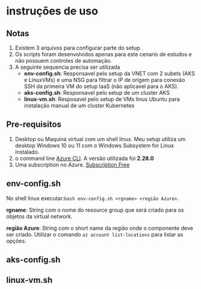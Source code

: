 # instruções de uso

## Notas
1. Existem 3 arquivos para configurar parte do setup. 
2. Os scripts foram desenvolvidos apenas para este cenario de estudos e não possuem controles de automação.
3. A seguinte sequencia precisa ser utilizada
    * **env-config.sh**: Responsavel pelo setup da VNET com 2 subets (AKS e LinuxVMs) e uma NSG para filtrar o IP de origem para conexão SSH da primeira VM do setup IaaS (não aplicavel para o AKS).
    * **aks-config.sh**: Responsavel pelo setup de um cluster AKS
    * **linux-vm.sh**: Resposavel pelo setup de VMs linus Ubuntu para instalação manual de um cluster Kubernetes

## Pre-requisitos
1. Desktop ou Maquina virtual com um shell linux. Meu setup utiliza um desktop Windows 10 ou 11 com o Windows Subsystem for Linux instalado.
2. o command line [Azure CLI](https://docs.microsoft.com/en-us/cli/azure/). A versão utilizada foi **2.28.0**
3. Uma subscription no Azure. [Subscription Free](https://azure.microsoft.com/pt-br/free/)


## env-config.sh

No shell linux executar:`bash env-config.sh <rgname> <região Azure>`.


**rgname**: String com o nome do resource group que será criado para os objetos da virtual network.


**região Azure**: String com o short name da região onde o componente deve ser criado. Utilizar o comando `az account list-locations` para listar as opções.

## aks-config.sh ##


## linux-vm.sh ##

  
  

  

